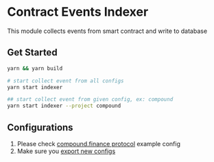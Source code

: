 # Contract Events Indexer

This module collects events from smart contract and write to database

## Get Started

```bash
yarn && yarn build

# start collect event from all configs
yarn start indexer

## start collect event from given config, ex: compound
yarn start indexer --project compound
```

## Configurations

1. Please check [compound.finance protocol](./configs/compound.ts) example config
2. Make sure you [export new configs](./constants.ts)
